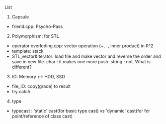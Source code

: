 List

1) Capsule

- friend.cpp: Psycho-Pass


2) Polymorphism: for STL

- operator overloding.cpp: vector operation (+, -, inner product) in R^2
- template: stack
- STL_vector&iterator: load file and make vector and reverse the order and save in new file.
   char : it makes one more push.
   string : not.
   What is different?

3) IO: Memory <-> HDD, SSD

- file_IO: copy(grade) to result
- try catch

4) type
- typecast : 'static' cast(for basic type cast) vs 'dynamic' cast(for for point/reference of class cast)

